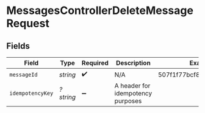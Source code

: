# MessagesControllerDeleteMessageRequest


## Fields

| Field                             | Type                              | Required                          | Description                       | Example                           |
| --------------------------------- | --------------------------------- | --------------------------------- | --------------------------------- | --------------------------------- |
| `messageId`                       | *string*                          | :heavy_check_mark:                | N/A                               | 507f1f77bcf86cd799439011          |
| `idempotencyKey`                  | *?string*                         | :heavy_minus_sign:                | A header for idempotency purposes |                                   |